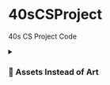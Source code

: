 # 40sCSProject
40s CS Project Code

<details>
 <summary><h3> 🎀 Assets Instead of Art</h3></summary>
  fonts
  <br > [https://assetstore.unity.com/packages/2d/fonts/pixel-font-tripfive-64734]
  <br > cursors - [https://assetstore.unity.com/packages/2d/gui/icons/pixel-cursors-109256]
  scenes
  [https://assetstore.unity.com/packages/2d/gui/icons/2d-amulets-kit-196010]
  [https://assetstore.unity.com/packages/2d/characters/retro-act-rpg-sprite-pack-01-71965]
  goth castle - [https://assetstore.unity.com/packages/2d/characters/medieval-king-pack-2-174863]
  goth town - [https://assetstore.unity.com/packages/2d/characters/gothicvania-town-101407]
  [https://assetstore.unity.com/packages/2d/characters/warped-caves-103250]
  [https://assetstore.unity.com/packages/2d/characters/sunny-land-forest-108124]
  [https://assetstore.unity.com/packages/2d/characters/warrior-free-asset-195707]
  castle - [https://assetstore.unity.com/packages/2d/environments/rogue-fantasy-castle-164725]
</details>
